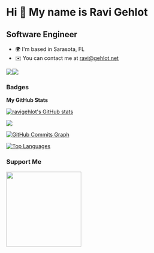 Hi 👋 My name is Ravi Gehlot
============================

Software Engineer
--------------------

* 🌍  I'm based in Sarasota, FL
* ✉️  You can contact me at [ravi@gehlot.net](mailto:ravi@gehlot.net)

<a href="https://www.twitter.com/ravigehlot" target="_blank" rel="noreferrer"><img
src="https://img.shields.io/twitter/follow/ravigehlot?logo=twitter&style=for-the-badge&color=0891b2&labelColor=1c1917"
/></a><a href="https://www.github.com/ravigehlot" target="_blank" rel="noreferrer"><img
src="https://img.shields.io/github/followers/ravigehlot?logo=github&style=for-the-badge&color=0891b2&labelColor=1c1917" /></a>

### Badges

<b>My GitHub Stats</b>

<a href="http://www.github.com/ravigehlot"><img src="https://github-readme-stats.vercel.app/api?username=ravigehlot&show_icons=true&hide=&count_private=true&title_color=0891b2&text_color=ffffff&icon_color=0891b2&bg_color=1c1917&hide_border=true&show_icons=true" alt="ravigehlot's GitHub stats" /></a>

<a href="http://www.github.com/ravigehlot"><img src="https://github-readme-streak-stats.herokuapp.com/?user=ravigehlot&stroke=ffffff&background=1c1917&ring=0891b2&fire=0891b2&currStreakNum=ffffff&currStreakLabel=0891b2&sideNums=ffffff&sideLabels=ffffff&dates=ffffff&hide_border=true" /></a>

<a href="http://www.github.com/ravigehlot"><img src="https://activity-graph.herokuapp.com/graph?username=ravigehlot&bg_color=1c1917&color=ffffff&line=0891b2&point=ffffff&area_color=1c1917&area=true&hide_border=true&custom_title=GitHub%20Commits%20Graph" alt="GitHub Commits Graph" /></a>

<a href="https://github.com/ravigehlot" align="left"><img src="https://github-readme-stats.vercel.app/api/top-langs/?username=ravigehlot&langs_count=10&title_color=0891b2&text_color=ffffff&icon_color=0891b2&bg_color=1c1917&hide_border=true&locale=en&custom_title=Top%20%Languages" alt="Top Languages" /></a>

### Support Me

<a href="https://www.buymeacoffee.com/ravigehlot"><img src="https://cdn.buymeacoffee.com/buttons/v2/default-yellow.png" width="200" /></a>
